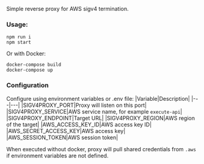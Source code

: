 Simple reverse proxy for AWS sigv4 termination.

### Usage:
```
npm run i
npm start
```

Or with Docker:
```
docker-compose build
docker-compose up
```

### Configuration
Configure using environment variables or .env file:
|Variable|Description|
|---|---|
|SIGV4PROXY_PORT|Proxy will listen on this port|
|SIGV4PROXY_SERVICE|AWS service name, for example `execute-api`|
|SIGV4PROXY_ENDPOINT|Target URL|
|SIGV4PROXY_REGION|AWS region of the target|
|AWS_ACCESS_KEY_ID|AWS access key ID|
|AWS_SECRET_ACCESS_KEY|AWS access key|
|AWS_SESSION_TOKEN|AWS session token|

When executed without docker, proxy will pull shared credentials from `.aws` if environment variables are not defined.